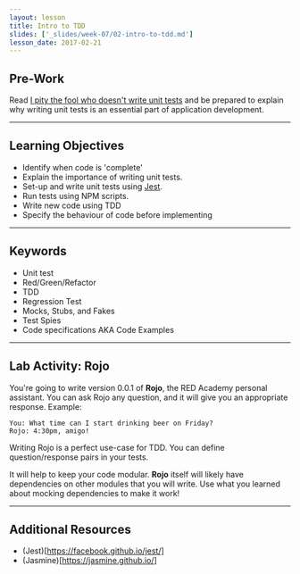 ```yaml
---
layout: lesson
title: Intro to TDD
slides: ['_slides/week-07/02-intro-to-tdd.md']
lesson_date: 2017-02-21
---
```


## Pre-Work

Read [I pity the fool who doesn't write unit tests](https://blog.codinghorror.com/i-pity-the-fool-who-doesnt-write-unit-tests/) and be prepared to explain why writing unit tests is an essential part of application development.

---

## Learning Objectives

- Identify when code is 'complete'
- Explain the importance of writing unit tests.
- Set-up and write unit tests using [Jest](https://github.com/facebook/jest).
- Run tests using NPM scripts.
- Write new code using TDD
- Specify the behaviour of code before implementing

---

## Keywords

- Unit test
- Red/Green/Refactor
- TDD
- Regression Test
- Mocks, Stubs, and Fakes
- Test Spies
- Code specifications AKA Code Examples

---

## Lab Activity: Rojo

You're going to write version 0.0.1 of __Rojo__, the RED Academy personal assistant.
You can ask Rojo any question, and it will give you an appropriate response.
Example:

```
You: What time can I start drinking beer on Friday?
Rojo: 4:30pm, amigo!
```

Writing Rojo is a perfect use-case for TDD. You can define question/response pairs in your tests.

It will help to keep your code modular.
__Rojo__ itself will likely have dependencies on other modules that you will write.
Use what you learned about mocking dependencies to make it work!

---

## Additional Resources

- (Jest)[https://facebook.github.io/jest/]
- (Jasmine)[https://jasmine.github.io/]
